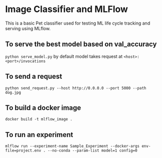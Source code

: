 # Image Classifier and MLFlow
This is a basic Pet classifier used for testing ML life cycle tracking and serving using MLflow.

## To serve the best model based on val_accuracy
```python serve_model.py```
by default model takes request at ```<host>:<port>/invocations```

## To send a request
```python send_request.py --host http://0.0.0.0 --port 5000 --path dog.jpg```

## To build a docker image
```docker build -t mlflow_image .```

## To run an experiment
```mlflow run --experiment-name Sample_Experiment --docker-args env-file=project.env . --no-conda --param-list model=1 config=0```
